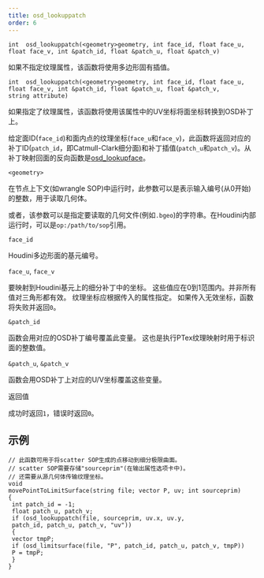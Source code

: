 ```yaml
---
title: osd_lookuppatch
order: 6
---
```

`int  osd_lookuppatch(<geometry>geometry, int face_id, float face_u, float face_v, int &patch_id, float &patch_u, float &patch_v)`

如果不指定纹理属性，该函数将使用多边形固有插值。

`int  osd_lookuppatch(<geometry>geometry, int face_id, float face_u, float face_v, int &patch_id, float &patch_u, float &patch_v, string attribute)`

如果指定了纹理属性，该函数将使用该属性中的UV坐标将面坐标转换到OSD补丁上。

给定面ID(`face_id`)和面内点的纹理坐标(`face_u`和`face_v`)，此函数将返回对应的补丁ID(`patch_id`，即Catmull-Clark细分面)和补丁插值(`patch_u`和`patch_v`)。从补丁映射回面的反向函数是[osd_lookupface](/zh-cn/houdini-vex/subdivision-surfaces/osd_lookupface "输出给定OSD补丁坐标对应的Houdini面和UV坐标")。

`<geometry>`

在节点上下文(如wrangle SOP)中运行时，此参数可以是表示输入编号(从0开始)的整数，用于读取几何体。

或者，该参数可以是指定要读取的几何文件(例如`.bgeo`)的字符串。在Houdini内部运行时，可以是`op:/path/to/sop`引用。

`face_id`

Houdini多边形面的基元编号。

`face_u`, `face_v`

要映射到Houdini基元上的细分补丁中的坐标。
这些值应在0到1范围内。并非所有值对三角形都有效。
纹理坐标应根据传入的属性指定。
如果传入无效坐标，函数将失败并返回`0`。

`&patch_id`

函数会用对应的OSD补丁编号覆盖此变量。
这也是执行PTex纹理映射时用于标识面的整数值。

`&patch_u`, `&patch_v`

函数会用OSD补丁上对应的U/V坐标覆盖这些变量。

返回值

成功时返回`1`，错误时返回`0`。

## 示例

```vex
// 此函数可用于将scatter SOP生成的点移动到细分极限曲面。
// scatter SOP需要存储"sourceprim"(在输出属性选项卡中)。
// 还需要从源几何体传输纹理坐标。
void
movePointToLimitSurface(string file; vector P, uv; int sourceprim)
{
 int patch_id = -1;
 float patch_u, patch_v;
 if (osd_lookuppatch(file, sourceprim, uv.x, uv.y,
 patch_id, patch_u, patch_v, "uv"))
 {
 vector tmpP;
 if (osd_limitsurface(file, "P", patch_id, patch_u, patch_v, tmpP))
 P = tmpP;
 }
}

```
